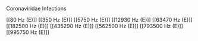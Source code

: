 Coronaviridae Infections

[[80 Hz (E)]]
[[350 Hz (E)]]
[[5750 Hz (E)]]
[[12930 Hz (E)]]
[[63470 Hz (E)]]
[[182500 Hz (E)]]
[[435290 Hz (E)]]
[[562500 Hz (E)]]
[[793500 Hz (E)]]
[[995750 Hz (E)]]